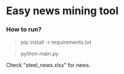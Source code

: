 # Easy news mining tool

### How to run?

> pip install -r requirements.txt

> python main.py

Check "steel_news.xlsx" for news.
